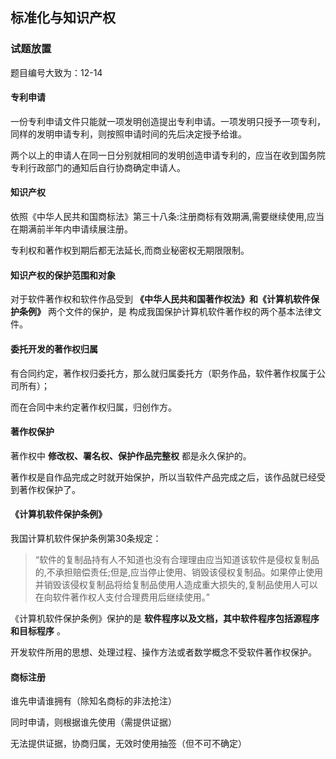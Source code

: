 ## 标准化与知识产权

### 试题放置
题目编号大致为：12-14

#### 专利申请
一份专利申请文件只能就一项发明创造提出专利申请。一项发明只授予一项专利，同样的发明申请专利，则按照申请时间的先后决定授予给谁。

两个以上的申请人在同一日分别就相同的发明创造申请专利的，应当在收到国务院专利行政部门的通知后自行协商确定申请人。

#### 知识产权
依照《中华人民共和国商标法》第三十八条:注册商标有效期满,需要继续使用,应当在期满前半年内申请续展注册。

专利权和著作权到期后都无法延长,而商业秘密权无期限限制。

#### 知识产权的保护范围和对象
对于软件著作权和软件作品受到 **《中华人民共和国著作权法》和《计算机软件保护条例》** 两个文件的保护，是 构成我国保护计算机软件著作权的两个基本法律文件。

#### 委托开发的著作权归属
有合同约定，著作权归委托方，那么就归属委托方（职务作品，软件著作权属于公司所有）；

而在合同中未约定著作权归属，归创作方。

#### 著作权保护
著作权中 **修改权、署名权、保护作品完整权** 都是永久保护的。

著作权是自作品完成之时就开始保护，所以当软件产品完成之后，该作品就已经受到著作权保护了。

#### 《计算机软件保护条例》
我国计算机软件保护条例第30条规定：

> “软件的复制品持有人不知道也没有合理理由应当知道该软件是侵权复制品的,不承担赔偿责任;但是,应当停止使用、销毁该侵权复制品。如果停止使用并销毁该侵权复制品将给复制品使用人造成重大损失的,复制品使用人可以在向软件著作权人支付合理费用后继续使用。”

《计算机软件保护条例》保护的是 **软件程序以及文档，其中软件程序包括源程序和目标程序** 。

开发软件所用的思想、处理过程、操作方法或者数学概念不受软件著作权保护。

#### 商标注册
谁先申请谁拥有（除知名商标的非法抢注）

同时申请，则根据谁先使用（需提供证据）

无法提供证据，协商归属，无效时使用抽签（但不可不确定）
